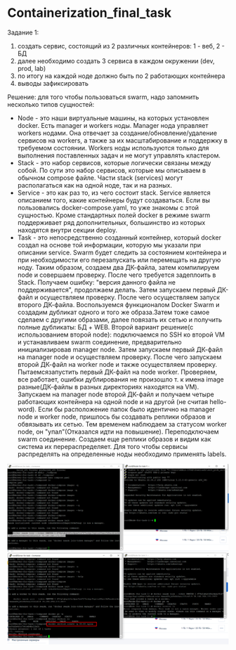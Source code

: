 # Containerization_final_task
Задание 1:
1) создать сервис, состоящий из 2 различных контейнеров: 1 - веб, 2 - БД
2) далее необходимо создать 3 сервиса в каждом окружении (dev, prod, lab)
3) по итогу на каждой ноде должно быть по 2 работающих контейнера
4) выводы зафиксировать


Решение: для того чтобы пользоваться swarm, надо запомнить несколько типов сущностей:
- Node - это наши виртуальные машины, на которых установлен docker. Есть manager и workers ноды. Manager нода управляет workers нодами. Она отвечает за создание/обновление/удаление сервисов на workers, а также за их масштабирование и поддержку в требуемом состоянии. Workers ноды используются только для выполнения поставленных задач и не могут управлять кластером.
- Stack - это набор сервисов, которые логически связаны между собой. По сути это набор сервисов, которые мы описываем в обычном compose файле. Части stack (services) могут располагаться как на одной ноде, так и на разных.
- Service - это как раз то, из чего состоит stack. Service является описанием того, какие контейнеры будут создаваться. Если вы пользовались docker-compose.yaml, то уже знакомы с этой сущностью. Кроме стандартных полей docker в режиме swarm поддерживает ряд дополнительных, большинство из которых находятся внутри секции deploy.
- Task - это непосредственно созданный контейнер, который docker создал на основе той информации, которую мы указали при описании service. Swarm будет следить за состоянием контейнера и при необходимости его перезапускать или перемещать на другую ноду.
Таким образом, создаем два ДК-файла, затем компилируем node и совершаем проверку. После чего требуется задеплоить в Stack. Получаем ошибку: "версия данного файла не поддерживается", продолжаем делать. Затем запускаем первый ДК-файл и осуществляем проверку. После чего осуществляем запуск второго  ДК-файла. Воспользуемся функционалом Docker Swarm и создадим дубликат одного и того же образа.Затем тоже самое сделаем  с другими образами, далее повязать их сетью и получить полные дубликаты: БД + WEB.
Второй вариант решение(с использованием второй node): подключаемся по SSH ко второй VM и устанавливаем swarm соединение, предварительно инициализировав manager node.
Затем запускаем первый ДК-файл на manager node и осуществляем проверку. После чего запускаем второй ДК-файл на worker node и также осуществляем проверку.
Пытаемсязапустить первый ДК-файл на node worker. Проверяем, все работает, ошибки дублирования не произошло т. к имена image разные(ДК-файлы в разных директориях находятся на VM). Запускаем на manager node второй ДК-файл и получаем четыре работающих контейнера на одной node и на другой (не считая hello-word). Если бы расположение папок было идентично на manager node и worker node, пришлось бы создавать реплики образов и обвязывать их сетью. Тем временем наблюдаем за статусом worker node, он "упал"(Отказался идти на повышение). Переподключаем swarm соединение. Создаем еще реплики образов и видим как система их перераспределяет. Для того чтобы сервисы распределять на определенные ноды необходимо применять labels.

 ![1](https://github.com/natalykozhevnikova/Containerization_final_task/blob/main/1.png)
![2](https://github.com/natalykozhevnikova/Containerization_final_task/blob/main/2.png)
